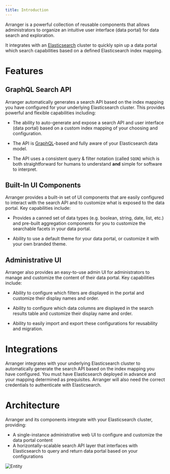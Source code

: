 ```yaml
---
title: Introduction
---
```


Arranger is a powerful collection of reusable components that allows administrators to organize an intuitive user interface (data portal) for data search and exploration.

It integrates with an [Elasticsearch](https://www.elastic.co/) cluster to quickly spin up a data portal which search capabilities based on a defined Elasticsearch index mapping.

# Features

## GraphQL Search API

Arranger automatically generates a search API based on the index mapping you have configured for your underlying Elasticsearch cluster.  This provides powerful and flexible capabilities including:

* The ability to auto-generate and expose a search API and user interface (data portal) based on a custom index mapping of your choosing and configuration.

* The API is [GraphQL](https://graphql.org/)-based and fully aware of your Elasticsearch data model.

* The API uses a consistent query & filter notation (called `SQON`) which is both straightforward for humans to understand **and** simple for software to interpret.

## Built-In UI Components

Arranger provides a built-in set of UI components that are easily configured to interact with the search API and to customize what is exposed to the data portal.  Key capabilities include:

* Provides a canned set of data types (e.g. boolean, string, date, list, etc.) and pre-built aggregation components for you to customize the searchable facets in your data portal.

* Ability to use a default theme for your data portal, or customize it with your own branded theme.

## Administrative UI

Arranger also provides an easy-to-use admin UI for administrators to manage and customize the content of their data portal.  Key capabilities include:

* Ability to configure which filters are displayed in the portal and customize their display names and order.

* Ability to configure which data columns are displayed in the search results table and customize their display name and order.

* Ability to easily import and export these configurations for reusability and migration.

# Integrations

Arranger integrates with your underlying Elasticsearch cluster to automatically generate the search API based on the index mapping you have configured.  You must have Elasticsearch deployed in advance and your mapping determined as prequisites.  Arranger will also need the correct credentials to authenticate with Elasticsearch.

# Architecture

Arranger and its components integrate with your Elasticsearch cluster, providing:

* A single-instance administrative web UI to configure and customize the data portal content
* A horizontally-scalable search API layer that interfaces with Elasticsearch to query and return data portal based on your configurations

![Entity](/assets/arch.png 'Architecture')